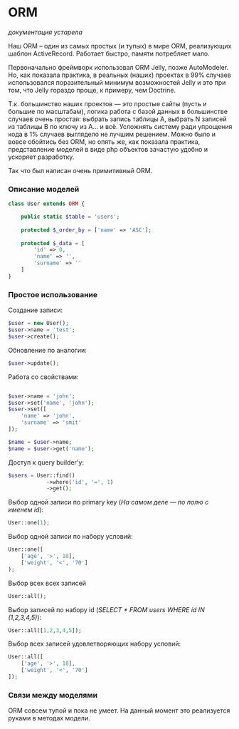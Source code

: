 # ORM

_документация устарела_

Наш ORM – один из самых простых (и тупых) в мире ORM, реализующих шаблон ActiveRecord. Работает быстро, памяти потребляет мало.

Первоначально фреймворк использовал ORM Jelly, позже AutoModeler. Но, как показала практика, в реальных (наших) проектах в 99% случаев 
использовался поразительный минимум возможностей Jelly и это при том, что Jelly гораздо проще, к примеру, чем Doctrine.
 
Т.к. большинство наших проектов — это простые сайты (пусть и большие по масштабам), логика работа с базой данных в большинстве 
случаев очень простая: выбрать запись таблицы A, выбрать N записей из таблицы B по ключу из A...  и всё. Усложнять систему ради
упрощения кода в 1% случаев выглядело не лучшим решением. Можно было и вовсе обойтись без ORM, но опять же, как показала практика,
представление моделей в виде php объектов зачастую удобно и ускоряет разработку. 

Так что был написан очень примитивный ORM. 

### Описание моделей


```php
class User extends ORM {

    public static $table = 'users';
    
    protected $_order_by = ['name' => 'ASC'];
    
    protected $_data = [
        'id' => 0,
        'name' => '',
        'surname' => ''
    ]
}
```

### Простое использование

Создание записи:
```php
$user = new User();
$user->name = 'test';
$user->create();
```

Обновление по аналогии:
```php
$user->update();
```

Работа со свойствами:
```php

$user->name = 'john';
$user->set('name', 'john');
$user->set([
    'name' => 'john',
    'surname' => 'smit'
]);

$name = $user->name;
$name = $user->get('name');


```

Доступ к query builder'у:

```php
$users = User::find()
            ->where('id', '=', 1)
            ->get();
```

Выбор одной записи по primary key (*На самом деле — по полю с именем id*):

```php
User::one(1);
```

Выбор одной записи по набору условий:

```php
User::one([
    ['age', '>', 18],
    ['weight', '<', '70']
);
```

Выбор всех всех записей
```php
User::all();
```


Выбор записей по набору id (*SELECT * FROM users WHERE id IN (1,2,3,4,5)*):
```php
User::all([1,2,3,4,5]);
```

Выбор всех записей удовлетворяющих набору условий:
```php
User::all([
    ['age', '>', 18],
    ['weight', '<', '70']
]);
```



### Связи между моделями

ORM совсем тупой и пока не умеет. На данный момент это реализуется руками в методах модели.
